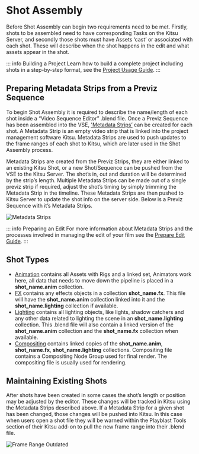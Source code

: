 # Shot Assembly


Before Shot Assembly can begin two requirements need to be met. Firstly, shots to be assembled need to have corresponding Tasks on the Kitsu Server, and secondly those shots must have Assets ‘cast’ or associated with each shot. These will describe when the shot happens in the edit and what assets appear in the shot.



::: info Building a Project
Learn how to build a complete project including shots in a step-by-step format, see the [Project Usage Guide](/artist-guide/project_tools/project-usage.md).
:::
## Preparing Metadata Strips from a Previz Sequence

To begin Shot Assembly it is required to describe the name/length of each shot inside a “Video Sequence Editor” .blend file. Once a Previz Sequence has been assembled into the VSE, ['Metadata Strips’](https://studio.blender.org/tools/addons/blender_kitsu#metadata-strips) can be created for each shot. A Metadata Strip is an empty video strip that is linked into the project management software Kitsu. Metadata Strips are used to push updates to the frame ranges of each shot to Kitsu, which are later used in the Shot Assembly process.

Metadata Strips are created from the Previz Strips, they are either linked to an existing Kitsu Shot, or a new Shot/Sequence can be pushed from the VSE to the Kitsu Server. The shot’s in, out and duration will be determined by the strip’s length. Multiple Metadata Strips can be made out of a single previz strip if required, adjust the shot’s timing by simply trimming the Metadata Strip in the timeline. These Metadata Strips are then pushed to Kitsu Server to update the shot info on the server side. Below is a Previz Sequence with it’s Metadata Strips.


![Metadata Strips](/media/pipeline-overview/shot-production/pets_metadata_strips.png)

::: info Preparing an Edit
For more information about Metadata Strips and the processes involved in managing the edit of your film see the [Prepare Edit Guide](/artist-guide/project_tools/usage-sync-edit.md).
:::

<!--@include: ../../user-guide/project_tools/usage-build-shot-core.md-->

## Shot Types
* <span style="text-decoration:underline;">Animation</span> contains all Assets with Rigs and a linked set, Animators work here, all data that needs to move down the pipeline is placed in a **shot_name.anim** collection.
* <span style="text-decoration:underline;">FX</span> contains any effects objects in a collection **shot_name.fx**. This file will have the **shot_name.anim** collection linked into it and the **shot_name.lighting** collection if available.
* <span style="text-decoration:underline;">Lighting</span> contains all lighting objects, like lights, shadow catchers and any other data related to lighting the scene in an **shot_name.lighting** collection. This .blend file will also contain a linked version of the **shot_name.anim** collection and the **shot_name.fx** collection when available.
* <span style="text-decoration:underline;">Compositing</span> contains linked copies of the **shot_name.anim**, **shot_name.fx**,  **shot_name.lighting** collections. Compositing file contains a Compositing Node Group used for final render. The compositing file is usually used for rendering.


## Maintaining Existing Shots

After shots have been created in some cases the shot’s length or position may be adjusted by the editor. These changes will be tracked in Kitsu using the Metadata Strips described above. If a Metadata Strip for a given shot has been changed, those changes will be pushed into Kitsu. In this case when users open a shot file they will be warned within the Playblast Tools section of their Kitsu add-on to pull the new frame range into their .blend file.


![Frame Range Outdated](/media/pipeline-overview/shot-production/frame_range_out_of_date.png)
